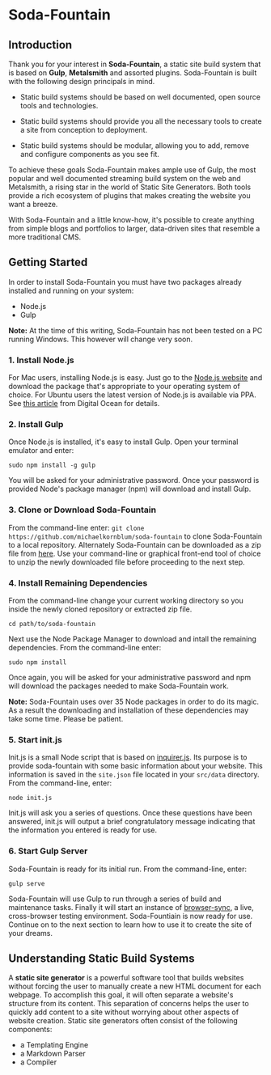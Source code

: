# Soda-Fountain

## Introduction

Thank you for your interest in **Soda-Fountain**, a static site build system that is based on **Gulp**, **Metalsmith** and assorted plugins. Soda-Fountain is built with the following design principals in mind.

- Static build systems should be based on well documented, open source tools and technologies.

- Static build systems should provide you all the necessary tools to create a site from conception to deployment.

- Static build systems should be modular, allowing you to add, remove and configure components as you see fit.

To achieve these goals Soda-Fountain makes ample use of Gulp, the most popular and well documented streaming build system on the web and Metalsmith, a rising star in the world of Static Site Generators. Both tools provide a rich ecosystem of plugins that makes creating the website you want a breeze.

With Soda-Fountain and a little know-how, it's possible to create anything from simple blogs and portfolios to larger, data-driven sites that resemble a more traditional CMS.

## Getting Started
In order to install Soda-Fountain you must have two packages already installed and running on your system:

- Node.js
- Gulp

**Note:** At the time of this writing, Soda-Fountain has not been tested on a PC running Windows. This however will change very soon.

### 1. Install Node.js
For Mac users, installing Node.js is easy. Just go to the [Node.js website](https://nodejs.org/) and download the package that's appropriate to your operating system of choice. For Ubuntu users the latest version of Node.js is available via PPA. See [this article](https://www.digitalocean.com/community/tutorials/how-to-install-node-js-on-an-ubuntu-14-04-server) from Digital Ocean for details.

### 2. Install Gulp
Once Node.js is installed, it's easy to install Gulp. Open your terminal emulator and enter:

```sudo npm install -g gulp```

You will be asked for your administrative password. Once your password is provided Node's package manager (npm) will download and install Gulp.

### 3. Clone or Download Soda-Fountain
From the command-line enter:
 ```git clone https://github.com/michaelkornblum/soda-fountain``` to clone Soda-Fountain to a local repository. Alternately Soda-Fountain can be downloaded as a zip file from [here](https://github.com/michaelkornblum/soda-fountain/archive/master.zip). Use your command-line or graphical front-end tool of choice to unzip the newly downloaded file before proceeding to the next step.

### 4. Install Remaining Dependencies
From the command-line change your current working directory so you inside the newly cloned repository or extracted zip file.

```cd path/to/soda-fountain```

Next use the Node Package Manager to download and intall the remaining dependencies. From the command-line enter:

```sudo npm install```

Once again, you will be asked for your administrative password and npm will download the packages needed to make Soda-Fountain work.

**Note:** Soda-Fountain uses over 35 Node packages in order to do its magic. As a result the downloading and installation of these dependencies may take some time. Please be patient.

### 5. Start init.js
Init.js is a small Node script that is based on [inquirer.js](https://github.com/SBoudrias/Inquirer.js/). Its purpose is to provide soda-fountain with some basic information about your website. This information is saved in the ```site.json``` file located in your ```src/data``` directory. From the command-line, enter:

```node init.js```

Init.js will ask you a series of questions. Once these questions have been answered, init.js will output a brief congratulatory message indicating that the information you entered is ready for use.

### 6. Start Gulp Server
Soda-Fountain is ready for its initial run. From the command-line, enter:

```gulp serve```

Soda-Fountain will use Gulp to run through a series of build and maintenance tasks. Finally it will start an instance of [browser-sync](http://www.browsersync.io/), a live, cross-browser testing environment. Soda-Fountiain is now ready for use. Continue on to the next section to learn how to use it to create the site of your dreams.

## Understanding Static Build Systems
A **static site generator** is a powerful software tool that builds websites without forcing the user to manually create a new HTML document for each webpage. To accomplish this goal, it will often separate a website's structure from its content. This separation of concerns helps the user to quickly add content to a site without worrying about other aspects of website creation. Static site generators often consist of the following components:

- a Templating Engine
- a Markdown Parser
- a Compiler
